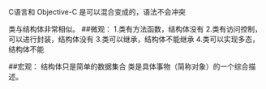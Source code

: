 C语言和 Objective-C 是可以混合变成的，语法不会冲突

类与结构体非常相似。
##微观：
    1.类有方法函数，结构体没有
    2.类有访问控制，可以进行封装，结构体没有
    3.类可以继承，结构体不能继承
    4.类可以实现多态，结构体不能

##宏观：
    结构体只是简单的数据集合
    类是具体事物（简称对象）的一个综合描述。
